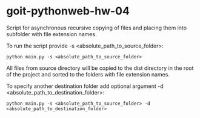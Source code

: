 # goit-pythonweb-hw-04

Script for asynchronous recursive copying of files and placing them into subfolder with file extension names.

To run the script provide -s <absolute_path_to_source_folder>:

```
python main.py -s <absolute_path_to_source_folder>
```

All files from source directory will be copied to the dist directory in the root of the project and sorted to the folders with file extension names.

To specify another destination folder add optional argument -d <absolute_path_to_destination_folder>:

```
python main.py -s <absolute_path_to_source_folder> -d <absolute_path_to_destination_folder>
```
